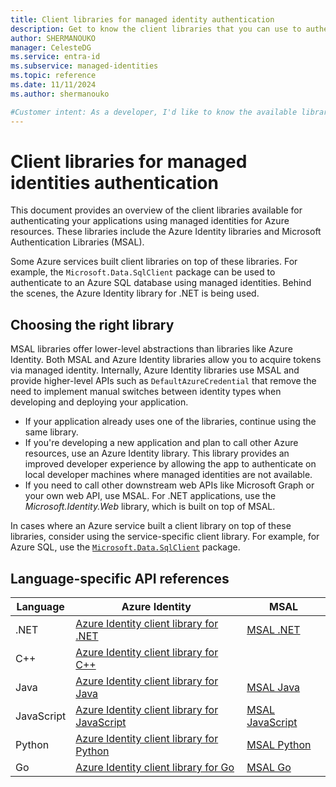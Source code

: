 ```yaml
---
title: Client libraries for managed identity authentication
description: Get to know the client libraries that you can use to authenticate your apps using managed identities for Azure resources.
author: SHERMANOUKO
manager: CelesteDG
ms.service: entra-id
ms.subservice: managed-identities
ms.topic: reference
ms.date: 11/11/2024
ms.author: shermanouko

#Customer intent: As a developer, I'd like to know the available libraries that I can use when authenticating my apps using managed identities.
---
```


# Client libraries for managed identities authentication

This document provides an overview of the client libraries available for authenticating your applications using managed identities for Azure resources. These libraries include the Azure Identity libraries and Microsoft Authentication Libraries (MSAL).

Some Azure services built client libraries on top of these libraries. For example, the `Microsoft.Data.SqlClient` package can be used to authenticate to an Azure SQL database using managed identities. Behind the scenes, the Azure Identity library for .NET is being used.

## Choosing the right library

MSAL libraries offer lower-level abstractions than libraries like Azure Identity. Both MSAL and Azure Identity libraries allow you to acquire tokens via managed identity. Internally, Azure Identity libraries use MSAL and provide higher-level APIs such as `DefaultAzureCredential`  that remove the need to implement manual switches between identity types when developing and deploying your application.

- If your application already uses one of the libraries, continue using the same library.
- If you're developing a new application and plan to call other Azure resources, use an Azure Identity library. This library provides an improved developer experience by allowing the app to authenticate on local developer machines where managed identities are not available.
- If you need to call other downstream web APIs like Microsoft Graph or your own web API, use MSAL. For .NET applications, use the *Microsoft.Identity.Web* library, which is built on top of MSAL.

In cases where an Azure service built a client library on top of these libraries, consider using the service-specific client library. For example, for Azure SQL, use the [`Microsoft.Data.SqlClient`](/sql/connect/ado-net/sql/azure-active-directory-authentication#using-managed-identity-authentication) package.

## Language-specific API references

| Language | Azure Identity | MSAL |
|----------|----------------|------|
| .NET | [Azure Identity client library for .NET](/dotnet/api/overview/azure/identity-readme#managed-identity-support) | [MSAL .NET](/dotnet/api/microsoft.identity.client.managedidentityapplication) |
| C++ | [Azure Identity client library for C++](https://azure.github.io/azure-sdk-for-cpp/identity.html) | |
| Java | [Azure Identity client library for Java](/java/api/overview/azure/identity-readme#managed-identity-support) | [MSAL Java](/java/api/com.microsoft.aad.msal4j.managedidentityapplication) |
| JavaScript | [Azure Identity client library for JavaScript](/javascript/api/overview/azure/identity-readme#managed-identity-support) | [MSAL JavaScript](https://github.com/AzureAD/microsoft-authentication-library-for-js/blob/dev/lib/msal-node/docs/managed-identity.md) |
| Python | [Azure Identity client library for Python](/python/api/overview/azure/identity-readme#managed-identity-support) | [MSAL Python](/python/api/msal/msal.managed_identity) |
| Go | [Azure Identity client library for Go](https://pkg.go.dev/github.com/Azure/azure-sdk-for-go/sdk/azidentity) | [MSAL Go](https://pkg.go.dev/github.com/AzureAD/microsoft-authentication-library-for-go) |
